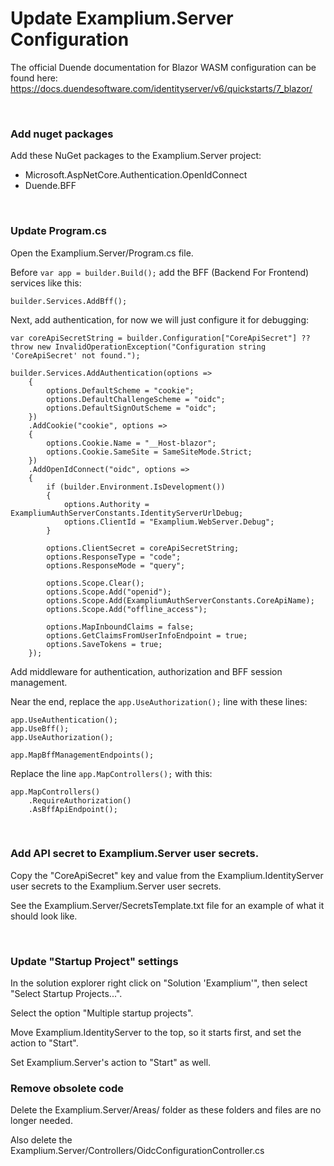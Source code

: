 # Update Examplium.Server Configuration

The official Duende documentation for Blazor WASM configuration can be found here: https://docs.duendesoftware.com/identityserver/v6/quickstarts/7_blazor/

<br/>

### Add nuget packages

Add these NuGet packages to the Examplium.Server project:
- Microsoft.AspNetCore.Authentication.OpenIdConnect
- Duende.BFF

<br/>

### Update Program.cs

Open the Examplium.Server/Program.cs file.

Before `var app = builder.Build();` add the BFF (Backend For Frontend) services like this:
```
builder.Services.AddBff();
```

Next, add authentication, for now we will just configure it for debugging:
```
var coreApiSecretString = builder.Configuration["CoreApiSecret"] ?? throw new InvalidOperationException("Configuration string 'CoreApiSecret' not found.");

builder.Services.AddAuthentication(options =>
    {
        options.DefaultScheme = "cookie";
        options.DefaultChallengeScheme = "oidc";
        options.DefaultSignOutScheme = "oidc";
    })
    .AddCookie("cookie", options =>
    {
        options.Cookie.Name = "__Host-blazor";
        options.Cookie.SameSite = SameSiteMode.Strict;
    })
    .AddOpenIdConnect("oidc", options =>
    {
        if (builder.Environment.IsDevelopment())
        {
            options.Authority = ExampliumAuthServerConstants.IdentityServerUrlDebug;
            options.ClientId = "Examplium.WebServer.Debug";
        }

        options.ClientSecret = coreApiSecretString;
        options.ResponseType = "code";
        options.ResponseMode = "query";

        options.Scope.Clear();
        options.Scope.Add("openid");
        options.Scope.Add(ExampliumAuthServerConstants.CoreApiName);
        options.Scope.Add("offline_access");

        options.MapInboundClaims = false;
        options.GetClaimsFromUserInfoEndpoint = true;
        options.SaveTokens = true;
    });
```

Add middleware for authentication, authorization and BFF session management.

Near the end, replace the `app.UseAuthorization();` line with these lines:
```
app.UseAuthentication();
app.UseBff();
app.UseAuthorization();

app.MapBffManagementEndpoints();
```

Replace the line `app.MapControllers();` with this:
```
app.MapControllers()
    .RequireAuthorization()
    .AsBffApiEndpoint();

```

<br/>

### Add API secret to Examplium.Server user secrets.

Copy the "CoreApiSecret" key and value from the Examplium.IdentityServer user secrets to the Examplium.Server user secrets.

See the Examplium.Server/SecretsTemplate.txt file for an example of what it should look like.

<br/>

### Update "Startup Project" settings

In the solution explorer right click on "Solution 'Examplium'", then select "Select Startup Projects...".

Select the option "Multiple startup projects".

Move Examplium.IdentityServer to the top, so it starts first, and set the action to "Start".

Set Examplium.Server's action to "Start" as well.


### Remove obsolete code

Delete the Examplium.Server/Areas/ folder as these folders and files are no longer needed.

Also delete the Examplium.Server/Controllers/OidcConfigurationController.cs


